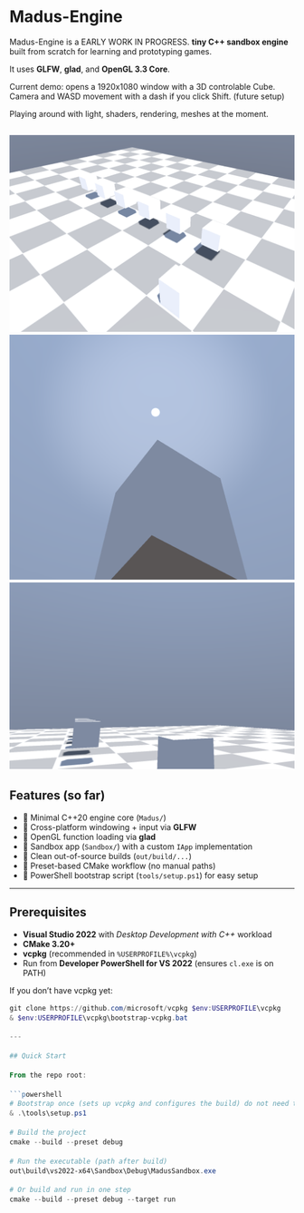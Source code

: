 # Madus-Engine

Madus-Engine is a EARLY WORK IN PROGRESS. **tiny C++ sandbox engine** built from scratch for learning and prototyping games. 

It uses **GLFW**, **glad**, and **OpenGL 3.3 Core**.  

Current demo: opens a 1920x1080 window with a 3D controlable Cube. Camera and WASD movement with a dash if you click Shift. (future setup)

Playing around with light, shaders, rendering, meshes at the moment.

![Example Progress Output](image3.png)
![Example Progress Output](image2.png)
![Example Progress Output](image.png)
---

## Features (so far)

- 🔹 Minimal C++20 engine core (`Madus/`)  
- 🔹 Cross-platform windowing + input via **GLFW**  
- 🔹 OpenGL function loading via **glad**  
- 🔹 Sandbox app (`Sandbox/`) with a custom `IApp` implementation  
- 🔹 Clean out-of-source builds (`out/build/...`)  
- 🔹 Preset-based CMake workflow (no manual paths)  
- 🔹 PowerShell bootstrap script (`tools/setup.ps1`) for easy setup  

---

## Prerequisites

- **Visual Studio 2022** with *Desktop Development with C++* workload  
- **CMake 3.20+**  
- **vcpkg** (recommended in `%USERPROFILE%\vcpkg`)  
- Run from **Developer PowerShell for VS 2022** (ensures `cl.exe` is on PATH)

If you don’t have vcpkg yet:
```powershell
git clone https://github.com/microsoft/vcpkg $env:USERPROFILE\vcpkg
& $env:USERPROFILE\vcpkg\bootstrap-vcpkg.bat

---

## Quick Start

From the repo root:

```powershell
# Bootstrap once (sets up vcpkg and configures the build) do not need to do this everytime
& .\tools\setup.ps1

# Build the project
cmake --build --preset debug

# Run the executable (path after build)
out\build\vs2022-x64\Sandbox\Debug\MadusSandbox.exe

# Or build and run in one step
cmake --build --preset debug --target run
